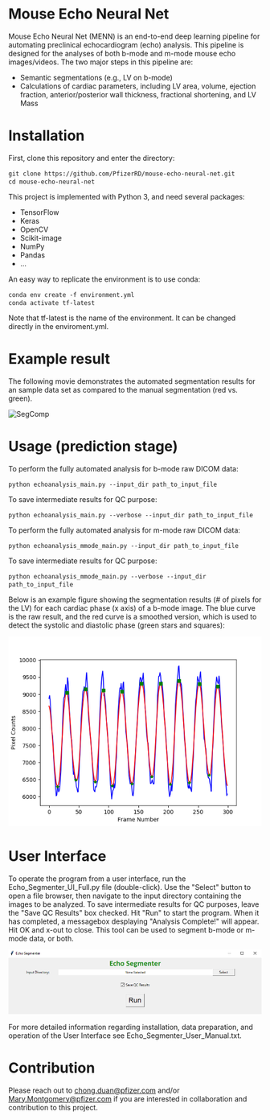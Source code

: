 # Mouse Echo Neural Net
Mouse Echo Neural Net (MENN) is an end-to-end deep learning pipeline for automating preclinical echocardiogram (echo) analysis. This pipeline is designed for the analyses of both b-mode and m-mode mouse echo images/videos. The two major steps in this pipeline are:

- Semantic segmentations (e.g., LV on b-mode)
- Calculations of cardiac parameters, including LV area, volume, ejection fraction, anterior/posterior wall thickness, fractional shortening, and LV Mass

# Installation
First, clone this repository and enter the directory:

    git clone https://github.com/PfizerRD/mouse-echo-neural-net.git
    cd mouse-echo-neural-net

This project is implemented with Python 3, and need several packages:

- TensorFlow
- Keras
- OpenCV
- Scikit-image
- NumPy
- Pandas
- ...

An easy way to replicate the environment is to use conda:

    conda env create -f environment.yml
    conda activate tf-latest

Note that tf-latest is the name of the environment. It can be changed directly in the enviroment.yml.


# Example result
The following movie demonstrates the automated segmentation results for an sample data set as compared to the manual segmentation (red vs. green).

![SegComp](./images/seg_demo.gif)


# Usage (prediction stage)
To perform the fully automated analysis for b-mode raw DICOM data:

    python echoanalysis_main.py --input_dir path_to_input_file

To save intermediate results for QC purpose:

    python echoanalysis_main.py --verbose --input_dir path_to_input_file

To perform the fully automated analysis for m-mode raw DICOM data:

    python echoanalysis_mmode_main.py --input_dir path_to_input_file

To save intermediate results for QC purpose:

    python echoanalysis_mmode_main.py --verbose --input_dir path_to_input_file

Below is an example figure showing the segmentation results (# of pixels for the LV) for each cardiac phase (x axis) of a b-mode image. The blue curve is the raw result, and the red curve is a smoothed version, which is used to detect the systolic and diastolic phase (green stars and squares):

![CardiacPhases](./images/CardiacPhases.png)

# User Interface
To operate the program from a user interface, run the Echo_Segmenter_UI_Full.py file (double-click). Use the "Select" button to open a file browser, then navigate to the input directory containing the images to be analyzed. To save intermediate results for QC purposes, leave the "Save QC Results" box checked. Hit "Run" to start the program. When it has completed, a messagebox desplaying "Analysis Complete!" will appear. Hit OK and x-out to close. This tool can be used to segment b-mode or m-mode data, or both.

![User Interface](./images/Echo_Segmenter_UI_Window.PNG)

For more detailed information regarding installation, data preparation, and operation of the User Interface see Echo_Segmenter_User_Manual.txt.

# Contribution
Please reach out to chong.duan@pfizer.com and/or Mary.Montgomery@pfizer.com if you are interested in collaboration and contribution to this project.

